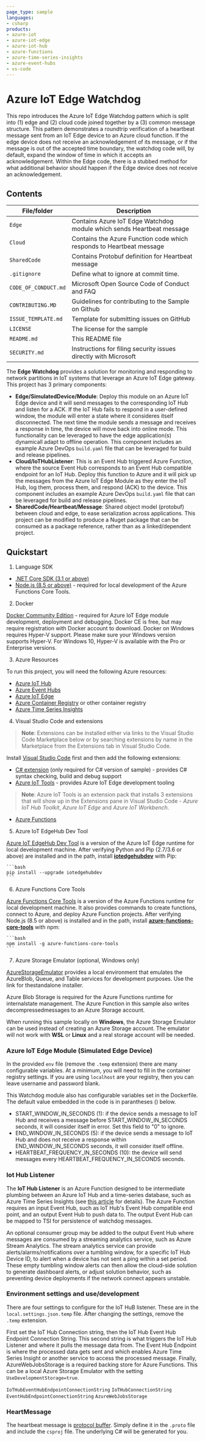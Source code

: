 ```yaml
---
page_type: sample
languages:
- csharp
products:
- azure-iot
- azure-iot-edge
- azure-iot-hub
- azure-functions
- azure-time-series-insights
- azure-event-hubs
- vs-code
---
```


# Azure IoT Edge Watchdog

This repo introduces the Azure IoT Edge Watchdog pattern which is split into (1) edge and (2) cloud code joined together
by a (3) common message structure.  This pattern demonstrates a roundtrip verification of a heartbeat message sent from
an IoT Edge device to an Azure cloud function.  If the edge device does not receive an acknowledgement of its message,
or if the message is out of the accepted time boundary, the watchdog code will, by default, expand the window of time 
in which it accepts an acknowledgement.  Within the Edge code, there is a stubbed method for what additional behavior 
should happen if the Edge device does not receive an acknowledgement.

## Contents

| File/folder | Description |
|-|-|
| `Edge` | Contains Azure IoT Edge Watchdog module which sends Heartbeat message |
| `Cloud` | Contains the Azure Function code which responds to Heartbeat message |
| `SharedCode` | Contains Protobuf definition for Heartbeat message |
| `.gitignore`      | Define what to ignore at commit time. |
| `CODE_OF_CONDUCT.md` | Microsoft Open Source Code of Conduct and FAQ |
| `CONTRIBUTING.MD` | Guidelines for contributing to the Sample on Github |
| `ISSUE_TEMPLATE.md`  | Template for submitting issues on GitHub |
| `LICENSE`         | The license for the sample |
| `README.md`       | This README file |
| `SECURITY.md`     | Instructions for filing security issues directly with Microsoft |

The **Edge Watchdog** provides a solution for monitoring and responding to network partitions in IoT systems that leverage
an Azure IoT Edge gateway.  This project has 3 primary components:
- **Edge/SimulatedDevice/Module**: Deploy this module on an Azure IoT Edge device and it will send messages to the corresponding
IoT Hub and listen for a ACK.  If the IoT Hub fails to respond in a user-defined window, the module will enter a state
where it consideres itself disconnected.  The next time the module sends a message and receives a response in time, the
device will move back into online mode. This functionality can be leveraged to have the edge application(s) dynamicall
adapt to offline operation. This component includes an example Azure DevOps `build.yaml` file that can be leveraged for
build and release pipelines. 
- **Cloud/IoTHubListener**: This is an Event Hub triggered Azure Function, where the source Event Hub corresponds to an
Event Hub compatible endpoint for an IoT Hub. Deploy this function to Azure and it will pick up the messages from the
Azure IoT Edge Module as they enter the IoT Hub, log them, process them, and respond (ACK) to the device.  This component
includes an example Azure DevOps `build.yaml` file that can be leveraged for build and release pipelines.
- **SharedCode/Heartbeat/Message**: Shared object model (protobuf) between cloud and edge, to ease serialization across
applications. This project can be modified to produce a Nuget package that can be consumed as a package reference,
rather than as a linked/dependent project. 

## Quickstart

1. Language SDK

- [.NET Core SDK (3.1 or above)](https://www.microsoft.com/net/download)
- [Node.js (8.5 or above)](https://nodejs.org) - required for local development of the Azure Functions Core Tools.

2. Docker

[Docker Community Edition](https://docs.docker.com/install/) - required for Azure IoT Edge module development, deployment and debugging. Docker CE is free, but may require registration with Docker account to download.  Docker on Windows requires Hyper-V support.  Please make sure your Windows version supports Hyper-V.  For Windows 10, Hyper-V is available with the Pro or Enterprise versions.

3. Azure Resources

To run this project, you will need the following Azure resources:
- [Azure IoT Hub](https://azure.microsoft.com/en-us/services/iot-hub/)
- [Azure Event Hubs](https://azure.microsoft.com/en-us/services/event-hubs/)
- [Azure IoT Edge](https://azure.microsoft.com/en-us/services/iot-edge/)
- [Azure Container Registry](https://azure.microsoft.com/en-us/services/container-registry/) or other container registry
- [Azure Time Series Insights](https://azure.microsoft.com/en-us/services/time-series-insights/)

4. Visual Studio Code and extensions
    
> **Note**: Extensions can be installed either via links to the Visual Studio Code Marketplace below or by searching extensions by name in the Marketplace from the Extensions tab in Visual Studio Code.

Install [Visual Studio Code](https://code.visualstudio.com/) first and then add the following extensions:

- [C# extension](https://marketplace.visualstudio.com/items?itemName=ms-dotnettools.csharp) (only required for C# version of sample) - provides C# syntax checking, build and debug support
- [Azure IoT Tools](https://marketplace.visualstudio.com/items?itemName=vsciot-vscode.azure-iot-tools) - provides Azure IoT Edge development tooling

> **Note**: Azure IoT Tools is an extension pack that installs 3 extensions that will show up in the Extensions pane in Visual Studio Code - *Azure IoT Hub Toolkit*, *Azure IoT Edge* and *Azure IoT Workbench*.

- [Azure Functions](https://marketplace.visualstudio.com/items?itemName=ms-azuretools.vscode-azurefunctions)


5. Azure IoT EdgeHub Dev Tool

 [Azure IoT EdgeHub Dev Tool](https://pypi.org/project/iotedgehubdev/) is a version of the Azure IoT Edge runtime for local development machine.  After verifying Python and Pip (2.7/3.6 or above) are installed and in the path, install **[iotedgehubdev](https://pypi.org/project/iotedgehubdev/)** with Pip:

    ```bash
    pip install --upgrade iotedgehubdev
    ```

6. Azure Functions Core Tools

 [Azure Functions Core Tools](https://github.com/Microsoft/vscode-azurefunctions/blob/master/README.md) is a version of the Azure Functions runtime for local development machine. It also provides commands to create functions, connect to Azure, and deploy Azure Function projects.  After verifying Node.js (8.5 or above) is installed and in the path, install **[azure-functions-core-tools](https://www.npmjs.com/package/azure-functions-core-tools)** with
    npm:

    ```bash
    npm install -g azure-functions-core-tools
    ```

7. Azure Storage Emulator (optional, Windows only)

 [AzureStorageEmulator](https://docs.microsoft.com/en-us/azure/storage/commonstorage-use-emulator)  provides a local environment that emulates the AzureBlob, Queue, and Table services for development purposes.  Use the link for thestandalone installer.

 Azure Blob Storage is required for the Azure Functions runtime for internalstate management.  The Azure Function in this sample also writes decompressedmessages to an Azure Storage account. 

 When running this sample locally on **Windows**, the Azure Storage Emulator can be used instead of creating an Azure Storage account.  The emulator will not work with **WSL** or **Linux** and a real storage account will be needed.

### Azure IoT Edge Module (Simulated Edge Device)

In the provided `env` file (remove the `.temp` extension) there are many configurable
variables.  At a minimum, you will need to fill in the container registry settings.
If you are using `localhost` are your registry, then you can leave username and
password blank.

This Watchdog module also has configurable variables set in the Dockerfile.
The default value embedded in the code is in parantheses () below.
- START_WINDOW_IN_SECONDS (1): if the device sends a message to IoT Hub and receives a message before START_WINDOW_IN_SECONDS
seconds, it will consider itself in error.  Set this field to "0" to ignore.
- END_WINDOW_IN_SECONDS (5): if the device sends a message to IoT Hub and does not receive a response within
END_WINDOW_IN_SECONDS seconds, it will consider itself offline.
- HEARTBEAT_FREQUENCY_IN_SECONDS (10): the device will send messages every HEARTBEAT_FREQUENCY_IN_SECONDS seconds.

### Iot Hub Listener

The **IoT Hub Listener** is an Azure Function designed to be intermediate plumbing between an Azure IoT Hub and a
time-series database, such as Azure Time Series Insights (see
[this article](https://docs.microsoft.com/en-us/azure/time-series-insights/time-series-insights-how-to-add-an-event-source-eventhub)
for details). The Azure Function requires an input Event Hub, such as IoT Hub's Event Hub compatible end point, and an
output Event Hub to push data to. The output Event Hub can be mapped to TSI for persistence of watchdog messages. 

An optional consumer group may be added to the output Event Hub where messages are consumed by a streaming
analytics service, such as Azure Stream Analytics. The stream analytics service can provide alerts/alarms/notifications
over a tumbling window, for a specific IoT Hub Device ID, to alert when a device has not sent a ping within a set period.
These empty tumbling window alerts can then allow the cloud-side solution to generate dashboard alerts, or adjust
solution behavior, such as preventing device deployments if the network connect appears unstable.  


### Environment settings and use/development

There are four settings to configure for the IoT HuB listener.  These are in the
`local.settings.json.temp` file.  After changing the settings, remove the `.temp`
extension.

First set the IoT Hub Connection string, then the IoT Hub Event Hub Endpoint Connection String.  This second string is what triggers the IoT Hub Listener and
where it pulls the message data from. The Event Hub Endpoint is where the processed data gets sent and which enables Azure Time Series Insight or another service 
to access the processed message.  Finally, AzureWebJobsStorage is a required backing
store for Azure Functions.  This can be a local Azure Storage Emulator with the
setting `UseDevelopmentStorage=true`.

`IoTHubEventHubEndpointConnectionString`
`IoTHubConnectionString`
`EventHubEndpointConnectionString`
`AzureWebJobsStorage`

### HeartMessage

The heartbeat message is [protocol buffer](https://developers.google.com/protocol-buffers/).  Simply define it in the `.proto` 
file and include the `csproj` file.  The underlying C# will be generated for you.